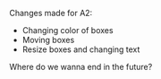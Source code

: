 Changes made for A2:
- Changing color of boxes
- Moving boxes
- Resize boxes and changing text

Where do we wanna end in the future?
